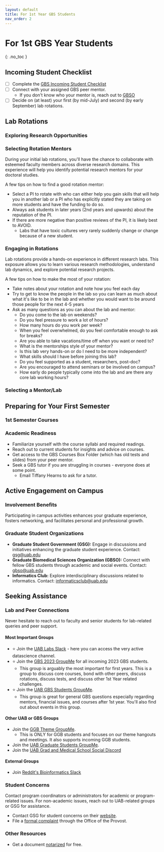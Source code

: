 ```yaml
---
layout: default
title: For 1st Year GBS Students
nav_order: 2
---
```


# For 1st GBS Year Students

{: .no_toc }

## Incoming Student Checklist

- [ ] Complete the [GBS Incoming Student Checklist](https://www.uab.edu/gbs/home/student-resources/incoming-student-checklist)
- [ ] Connect with your assigned GBS peer mentor.
    - If you don't know who your mentor is, reach out to [GBSO](gbso@uab.edu)
- [ ] Decide on (at least) your first (by mid-July) and second (by early September) lab rotations.

## Lab Rotations

### Exploring Research Opportunities

### Selecting Rotation Mentors

During your initial lab rotations, you'll have the chance to collaborate with esteemed faculty members across diverse research domains. This experience will help you identify potential research mentors for your doctoral studies.

A few tips on how to find a good rotation mentor:

- Select a PI to rotate with who can either help you gain skills that will help you in another lab or a PI who has explicitly stated they are taking on more students and have the funding to do so.
- Always ask students in later years (2nd years and upwards) about the reputation of the PI.
- If there are more negative than positive reviews of the PI, it is likely best to AVOID.
    - Labs that have toxic cultures very rarely suddenly change or change because of a new student.

### Engaging in Rotations

Lab rotations provide a hands-on experience in different research labs. This exposure allows you to learn various research methodologies, understand lab dynamics, and explore potential research projects.

A few tips on how to make the most of your rotation:

- Take notes about your rotation and note how you feel each day
- Try to get to know the people in the lab so you can learn as much about what it's like to be in the lab and whether you would want to be around those people for the next 4-5 years
- Ask as many questions as you can about the lab and mentor:
    - Do you come to the lab on weekends?
    - Do you feel pressure to work a lot of hours?
    - How many hours do you work per week?
    - When you feel overwhelmed, do you feel comfortable enough to ask for breaks?
    - Are you able to take vacations/time off when you want or need to?
    - What is the mentorships style of your mentor?
    - Is this lab very hands-on or do I need to be more independent?
    - What skills should I have before joining this lab?
    - Do you feel supported as a student, researchers, post-doc?
    - Are you encouraged to attend seminars or be involved on campus?
    - How early do people typically come into the lab and are there any core lab working hours?

### Selecting a Mentor/Lab

## Preparing for Your First Semester

### 1st Semester Courses

### Academic Readiness

- Familiarize yourself with the course syllabi and required readings.
- Reach out to current students for insights and advice on courses.
- Get access to the GBS Courses Box Folder (which has old tests and slides) from your peer mentor.
- Seek a GBS tutor if you are struggling in courses - everyone does at some point.
    - Email Tiffany Hearns to ask for a tutor.

## Active Engagement on Campus

### Involvement Benefits

Participating in campus activities enhances your graduate experience, fosters networking, and facilitates personal and professional growth.

### Graduate Student Organizations

- **Graduate Student Government (GSG):** Engage in discussions and initiatives enhancing the graduate student experience. Contact: <gsg@uab.edu>
- **Graduate Biomedical Sciences Organization (GBSO):** Connect with fellow GBS students through academic and social events. Contact: <gbso@uab.edu>
- **Informatics Club:** Explore interdisciplinary discussions related to informatics. Contact: <informaticsclub@uab.edu>

## Seeking Assistance

### Lab and Peer Connections

Never hesitate to reach out to faculty and senior students for lab-related queries and peer support.

#### Most Important Groups

- :star: Join the [UAB Labs Slack](https://join.slack.com/t/uablabs/shared_invite/zt-211dwtcgl-d48Ws05G1v4RlIqOZsJULw) - here you can access the very active datascience channel.
- :star: Join the [GBS 2023 GroupMe](https://groupme.com/join_group/95806485/NclsAaz9) for all incoming 2023 GBS students.
    - This group is arguably the most important for first years. This is a group to discuss core courses, bond with other peers, discuss rotations, discuss tests, and discuss other 1st Year related challenges.
- :star: Join the [UAB GBS Students GroupMe](https://groupme.com/join_group/86582343/fazSR8k7).
    - This group is great for general GBS questions especially regarding mentors, financial issues, and courses after 1st year. You'll also find out about events in this group.

#### Other UAB or GBS Groups

- Join the [GGB Theme GroupMe](https://groupme.com/join_group/72088596/opdT6nbr).
    - This is ONLY for GGB students and focuses on our theme hangouts and meetings. It also supports incoming GGB students.
- Join the [UAB Graduate Students GroupMe](https://groupme.com/join_group/86582191/RBZhVKar).
- Join the [UAB Grad and Medical School Social Discord](https://discord.gg/HrBcENGRsD)

#### External Groups

- Join [Reddit's Bioinformatics Slack](https://join.slack.com/t/r-bioinformatics/shared_invite/zt-21s6obply-pjGkZYb5~qGQnbhT2bFgdQ)

### Student Concerns

Contact program coordinators or administrators for academic or program-related issues. For non-academic issues, reach out to UAB-related groups or GSG for assistance.

- Contact GSG for student concerns on their [website](https://www.uab.edu/gsg/contact-us).
- File a [formal complaint](https://www.uab.edu/one-stop/policies/complaint-policy) through the Office of the Provost.

### Other Resources

- Get a document [notarized](https://www.uab.edu/one-stop/student-resources/notarization-of-documents) for free.
